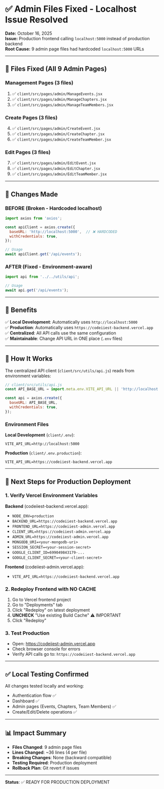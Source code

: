 # ✅ Admin Files Fixed - Localhost Issue Resolved

**Date:** October 16, 2025  
**Issue:** Production frontend calling `localhost:5000` instead of production backend  
**Root Cause:** 9 admin page files had hardcoded `localhost:5000` URLs  

---

## 🔧 Files Fixed (All 9 Admin Pages)

### Management Pages (3 files)
1. ✅ `client/src/pages/admin/ManageEvents.jsx`
2. ✅ `client/src/pages/admin/ManageChapters.jsx`
3. ✅ `client/src/pages/admin/ManageTeamMembers.jsx`

### Create Pages (3 files)
4. ✅ `client/src/pages/admin/CreateEvent.jsx`
5. ✅ `client/src/pages/admin/CreateChapter.jsx`
6. ✅ `client/src/pages/admin/CreateTeamMember.jsx`

### Edit Pages (3 files)
7. ✅ `client/src/pages/admin/EditEvent.jsx`
8. ✅ `client/src/pages/admin/EditChapter.jsx`
9. ✅ `client/src/pages/admin/EditTeamMember.jsx`

---

## 🔄 Changes Made

### BEFORE (Broken - Hardcoded localhost)
```javascript
import axios from 'axios';

const apiClient = axios.create({
  baseURL: 'http://localhost:5000',  // ❌ HARDCODED
  withCredentials: true,
});

// Usage
await apiClient.get('/api/events');
```

### AFTER (Fixed - Environment-aware)
```javascript
import api from '../../utils/api';

// Usage
await api.get('/api/events');
```

---

## 🎯 Benefits

✅ **Local Development**: Automatically uses `http://localhost:5000`  
✅ **Production**: Automatically uses `https://codeiiest-backend.vercel.app`  
✅ **Centralized**: All API calls use the same configuration  
✅ **Maintainable**: Change API URL in ONE place (`.env` files)  

---

## 📝 How It Works

The centralized API client (`client/src/utils/api.js`) reads from environment variables:

```javascript
// client/src/utils/api.js
const API_BASE_URL = import.meta.env.VITE_API_URL || 'http://localhost:5000';

const api = axios.create({
  baseURL: API_BASE_URL,
  withCredentials: true,
});
```

### Environment Files

**Local Development** (`client/.env`):
```
VITE_API_URL=http://localhost:5000
```

**Production** (`client/.env.production`):
```
VITE_API_URL=https://codeiiest-backend.vercel.app
```

---

## 🚀 Next Steps for Production Deployment

### 1. Verify Vercel Environment Variables

**Backend** (codeiiest-backend.vercel.app):
- `NODE_ENV=production`
- `BACKEND_URL=https://codeiiest-backend.vercel.app`
- `FRONTEND_URL=https://codeiiest-admin.vercel.app`
- `CLIENT_URL=https://codeiiest-admin.vercel.app`
- `ADMIN_URL=https://codeiiest-admin.vercel.app`
- `MONGODB_URI=<your-mongodb-uri>`
- `SESSION_SECRET=<your-session-secret>`
- `GOOGLE_CLIENT_ID=699049843179-...`
- `GOOGLE_CLIENT_SECRET=<your-client-secret>`

**Frontend** (codeiiest-admin.vercel.app):
- `VITE_API_URL=https://codeiiest-backend.vercel.app`

### 2. Redeploy Frontend with NO CACHE
1. Go to Vercel frontend project
2. Go to "Deployments" tab
3. Click "Redeploy" on latest deployment
4. **UNCHECK** "Use existing Build Cache" ⚠️ IMPORTANT
5. Click "Redeploy"

### 3. Test Production
- Open: https://codeiiest-admin.vercel.app
- Check browser console for errors
- Verify API calls go to: `https://codeiiest-backend.vercel.app`

---

## ✅ Local Testing Confirmed

All changes tested locally and working:
- Authentication flow ✅
- Dashboard ✅
- Admin pages (Events, Chapters, Team Members) ✅
- Create/Edit/Delete operations ✅

---

## 📊 Impact Summary

- **Files Changed**: 9 admin page files
- **Lines Changed**: ~36 lines (4 per file)
- **Breaking Changes**: None (backward compatible)
- **Testing Required**: Production deployment
- **Rollback Plan**: Git revert if issues

---

**Status**: ✅ READY FOR PRODUCTION DEPLOYMENT
